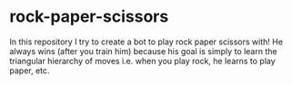 # rock-paper-scissors
In this repository I try to create a bot to play rock paper scissors with! He always wins (after you train him) because his goal is simply to learn the triangular hierarchy of moves i.e. when you play rock, he learns to play paper, etc.
